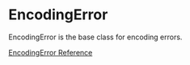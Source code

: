 # EncodingError

EncodingError is the base class for encoding errors.

[EncodingError Reference](https://ruby-doc.org/core-2.7.0/EncodingError.html)